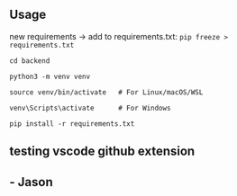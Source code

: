 ## Usage
new requirements -> add to requirements.txt: `pip freeze > requirements.txt`

`cd backend`

`python3 -m venv venv`

`source venv/bin/activate   # For Linux/macOS/WSL`

`venv\Scripts\activate      # For Windows`

`pip install -r requirements.txt`

## testing vscode github extension
## - Jason
